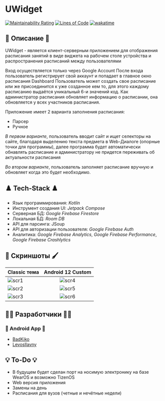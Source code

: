 # UWidget
[![Maintainability Rating](http://badkiko.ddns.net:9000/api/project_badges/measure?project=UGroup-LLC_UWidget_AYUK1B1-vl74rDW6Kjeu&metric=sqale_rating&token=df81254f833d2c81548de86fce5df04b925a32cd)](http://badkiko.ddns.net:9000/dashboard?id=UGroup-LLC_UWidget_AYUK1B1-vl74rDW6Kjeu)
[![Lines of Code](http://badkiko.ddns.net:9000/api/project_badges/measure?project=UGroup-LLC_UWidget_AYUK1B1-vl74rDW6Kjeu&metric=ncloc&token=df81254f833d2c81548de86fce5df04b925a32cd)](http://badkiko.ddns.net:9000/dashboard?id=UGroup-LLC_UWidget_AYUK1B1-vl74rDW6Kjeu)
[![wakatime](https://wakatime.com/badge/user/28a2f792-7e9a-4dd3-97e0-a2515ca044d0/project/3cea3d49-8ae3-43b3-bdb0-fd5dabd61080.svg)](https://wakatime.com/badge/user/28a2f792-7e9a-4dd3-97e0-a2515ca044d0/project/3cea3d49-8ae3-43b3-bdb0-fd5dabd61080)
## 📄 Описание 📄
UWidget - является клиент-серверным приложением для отображения расписания занятий в виде виджета на рабочем столе устройства и распространения расписаний между пользователями

Вход осуществляется только через Google Account
После входа пользователь регистрирует свой аккаунт и попадает в главное окно расписания Dashboard
Пользователь может создать свое расписание или же присоединится к уже созданное кем то, для этого каждому расписанию выдаётся уникальный 6-и значений код.
Как администратор расписания обновляет информацию о расписании, она обновляется у всех участников расписания.

Приложение имеет 2 варианта заполнения расписания:
- Парсер
- Ручное

*В первом варианте*, пользователь вводит сайт и ищет селекторы на сайте, благодаря выделению текста предмета в Web-Диалоге (опорные точки для программы), далее программа будет автоматически обнавлять расписание и администратору не придется переживать об актуальности расписания

*Во втором варианте*, пользователь заполняет расписание вручную и обновляет когда это будет необходимо.

## ♟️ Tech-Stack ♟️
- Язык программирования: *Kotlin*
- Инструмент создания UI: *Jetpack Compose*
- Серверная БД: *Google Firebase Firestore*
- Локальная БД: *Room DB*
- API для парсинга: JSoup
- API для авторизации пользователя: *Google Firebase Auth*
- Аналитика: *Google Firebase Analytics*, *Google Firebase Performance*, *Google Firebase Crashlytics*

## 🎨 Скриншоты 🖌️
| Classic тема                                                                                              |                                                  Android 12 Custom                                                   |
|-----------------------------------------------------------------------------------------------------------|:--------------------------------------------------------------------------------------------------------------------:|
| ![scr1](https://github.com/BadKiko/UWidget/blob/master/IMG_20220616_174943_344.jpg?raw=true "Скриншот 1") | ![scr4](https://github.com/BadKiko/UWidget/blob/master/Screenshot_20220616-175104_UWidget.png?raw=true "Скриншот 4") |
| ![scr2](https://github.com/BadKiko/UWidget/blob/master/IMG_20220616_175050_350.jpg?raw=true "Скриншот 2") | ![scr5](https://github.com/BadKiko/UWidget/blob/master/Screenshot_20220616-175112_UWidget.png?raw=true "Скриншот 5") |
| ![scr3](https://github.com/BadKiko/UWidget/blob/master/IMG_20220616_175059_797.jpg?raw=true "Скриншот 3") | ![scr6](https://github.com/BadKiko/UWidget/blob/master/Screenshot_20220616-175126_UWidget.png?raw=true "Скриншот 6") | 

## 🧑‍💻 Разработчики 🧑‍💻
### 📱 Android App 📱
- [BadKiko](https://github.com/BadKiko)
- [Levosllavny](https://github.com/Levosllavny)

## 💡 To-Do 💡
- В будущем будет сделан порт на носимую электронику на базе WearOS и возможно TizenOS
- Web версия приложения
- Замены на день
- Расписания для вузов (четные и нечётные недели)
